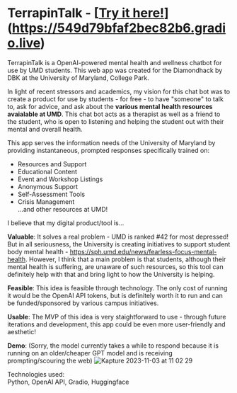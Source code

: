 # TerrapinTalk - [[Try it here!](https://f0cf3407a3cbe3e936.gradio.live)](https://549d79bfaf2bec82b6.gradio.live)
TerrapinTalk is a OpenAI-powered mental health and wellness chatbot for use by UMD students. This web app was created for the Diamondhack by DBK at the University of Maryland, College Park.

In light of recent stressors and academics, my vision for this chat bot was to create a product for use by students - for free - to have "someone" to talk to, ask for advice, and ask about the **various mental health resources avaialable at UMD**. This chat bot acts as a therapist as well as a friend to the student, who is open to listening and helping the student out with their mental and overall health.

This app serves the information needs of the University of Maryland by providing instantaneous, prompted responses specifically trained on:
- Resources and Support
- Educational Content
- Event and Workshop Listings
- Anonymous Support
- Self-Assessment Tools
- Crisis Management   
...and other resources at UMD!

I believe that my digital product/tool is...  

**Valuable**: It solves a real problem - UMD is ranked #42 for most depressed! But in all seriousness, the University is creating initiatives to support student body mental health - https://sph.umd.edu/news/fearless-focus-mental-health. However, I think that a main problem is that students, although their mental health is suffering, are unaware of such resources, so this tool can definitely help with that and bring light to how the University is helping.

**Feasible**: This idea is feasible through technology. The only cost of running it would be the OpenAI API tokens, but is definitely worth it to run and can be funded/sponsored by various campus initiatives.  

**Usable**: The MVP of this idea is very staightforward to use - through future iterations and development, this app could be even more user-friendly and aesthetic!  

**Demo**: (Sorry, the model currently takes a while to respond because it is running on an older/cheaper GPT model and is receiving prompting/scouring the web)
![Kapture 2023-11-03 at 11 02 29](https://github.com/eddy-qiu/TerrapinTalk/assets/97773835/bc977dd9-7cd4-4cf5-83f3-50dd1db3a1ff)

Technologies used:  
Python, OpenAI API, Gradio, Huggingface
